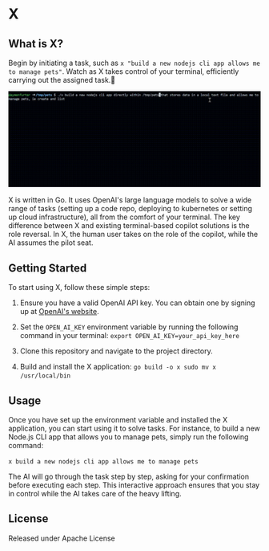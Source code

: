 X
==================

## What is X?
Begin by initiating a task, such as `x "build a new nodejs cli app allows me to manage pets"`. 
Watch as X takes control of your terminal, efficiently carrying out the assigned task.🍿

![X Demo Video](/demo.gif)

X is written in Go. It uses OpenAI's large language models to solve a wide range of tasks (setting up a code repo, deploying to kubernetes or setting up cloud infrastructure), all from the comfort of your terminal. The key difference between X and existing terminal-based copilot solutions is the role reversal. In X, the human user takes on the role of the copilot, while the AI assumes the pilot seat. 


Getting Started
---------------

To start using X, follow these simple steps:

1.  Ensure you have a valid OpenAI API key. You can obtain one by signing up at [OpenAI's website](https://www.openai.com/).

2.  Set the `OPEN_AI_KEY` environment variable by running the following command in your terminal:
    `export OPEN_AI_KEY=your_api_key_here`

3.  Clone this repository and navigate to the project directory.

4.  Build and install the X application:
    `go build -o x
    sudo mv x /usr/local/bin`

Usage
-----

Once you have set up the environment variable and installed the X application, you can start using it to solve tasks. For instance, to build a new Node.js CLI app that allows you to manage pets, simply run the following command:

`x build a new nodejs cli app allows me to manage pets`

The AI will go through the task step by step, asking for your confirmation before executing each step. This interactive approach ensures that you stay in control while the AI takes care of the heavy lifting.


License
-------
Released under Apache License
